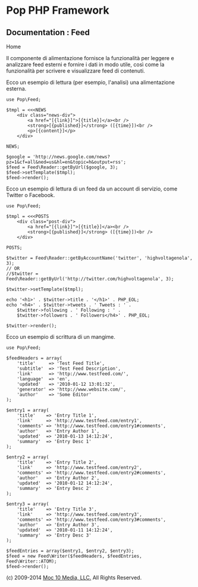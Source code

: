 Pop PHP Framework
=================

Documentation : Feed
--------------------

Home

Il componente di alimentazione fornisce la funzionalità per leggere e
analizzare feed esterni e fornire i dati in modo utile, così come la
funzionalità per scrivere e visualizzare feed di contenuti.

Ecco un esempio di lettura (per esempio, l'analisi) una alimentazione
esterna.

    use Pop\Feed;

    $tmpl = <<<NEWS
        <div class="news-div">
            <a href="[{link}]">[{title}]</a><br />
            <strong>[{published}]</strong> ([{time}])<br />
            <p>[{content}]</p>
        </div>

    NEWS;

    $google = 'http://news.google.com/news?pz=1&cf=all&ned=us&hl=en&topic=h&output=rss';
    $feed = Feed\Reader::getByUrl($google, 3);
    $feed->setTemplate($tmpl);
    $feed->render();

Ecco un esempio di lettura di un feed da un account di servizio, come
Twitter o Facebook.

    use Pop\Feed;

    $tmpl = <<<POSTS
        <div class="post-div">
            <a href="[{link}]">[{title}]</a><br />
            <strong>[{published}]</strong> ([{time}])<br />
        </div>

    POSTS;

    $twitter = Feed\Reader::getByAccountName('twitter', 'highvoltagenola', 3);
    // OR
    //$twitter = Feed\Reader::getByUrl('http://twitter.com/highvoltagenola', 3);

    $twitter->setTemplate($tmpl);

    echo '<h1>' . $twitter->title . '</h1>' . PHP_EOL;
    echo '<h4>' . $twitter->tweets . ' Tweets : ' .
        $twitter->following . ' Following : ' .
        $twitter->followers . ' Followers</h4>' . PHP_EOL;

    $twitter->render();

Ecco un esempio di scrittura di un mangime.

    use Pop\Feed;

    $feedHeaders = array(
        'title'     => 'Test Feed Title',
        'subtitle'  => 'Test Feed Description',
        'link'      => 'http://www.testfeed.com/',
        'language'  => 'en',
        'updated'   => '2010-01-12 13:01:32',
        'generator' => 'http://www.website.com/',
        'author'    => 'Some Editor'
    );

    $entry1 = array(
        'title'    => 'Entry Title 1',
        'link'     => 'http://www.testfeed.com/entry1',
        'comments' => 'http://www.testfeed.com/entry1#comments',
        'author'   => 'Entry Author 1',
        'updated'  => '2010-01-13 14:12:24',
        'summary'  => 'Entry Desc 1'
    );

    $entry2 = array(
        'title'    => 'Entry Title 2',
        'link'     => 'http://www.testfeed.com/entry2',
        'comments' => 'http://www.testfeed.com/entry2#comments',
        'author'   => 'Entry Author 2',
        'updated'  => '2010-01-12 14:12:24',
        'summary'  => 'Entry Desc 2'
    );

    $entry3 = array(
        'title'    => 'Entry Title 3',
        'link'     => 'http://www.testfeed.com/entry3',
        'comments' => 'http://www.testfeed.com/entry3#comments',
        'author'   => 'Entry Author 3',
        'updated'  => '2010-01-11 14:12:24',
        'summary'  => 'Entry Desc 3'
    );

    $feedEntries = array($entry1, $entry2, $entry3);
    $feed = new Feed\Writer($feedHeaders, $feedEntries, Feed\Writer::ATOM);
    $feed->render();

\(c) 2009-2014 [Moc 10 Media, LLC.](http://www.moc10media.com) All
Rights Reserved.
